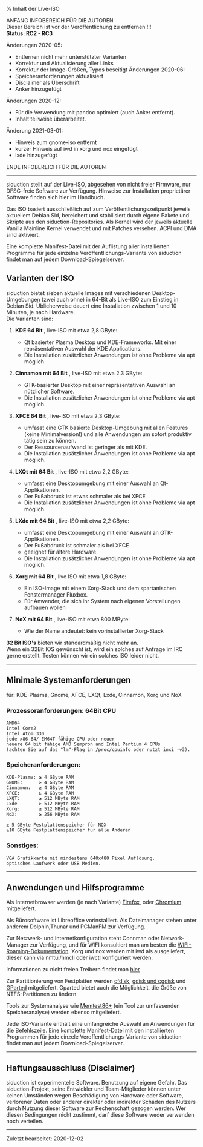 % Inhalt der Live-ISO

ANFANG   INFOBEREICH FÜR DIE AUTOREN  
Dieser Bereich ist vor der Veröffentlichung zu entfernen !!!  
**Status: RC2 - RC3**

Änderungen 2020-05:

+ Entfernen nicht mehr unterstützter Varianten
+ Korrektur und Aktualisierung aller Links
+ Korrektur der Image-Größen, Typos beseitigt
Änderungen 2020-06:
+ Speicheranforderungen aktualisiert
+ Disclaimer als Überschrift
+ Anker hinzugefügt

Änderungen 2020-12:

+ Für die Verwendung mit pandoc optimiert (auch Anker entfernt).
+ Inhalt teilweise überarbeitet.

Änderung 2021-03-01:

+ Hinweis zum gnome-iso entfernt
+ kurzer Hinweis auf iwd in xorg und nox eingefügt
+ lxde hinzugefügt 

ENDE   INFOBEREICH FÜR DIE AUTOREN

---

siduction stellt auf der Live-ISO, abgesehen von nicht freier Firmware, nur DFSG-freie Software zur Verfügung. Hinweise zur Installation proprietärer Software finden sich hier im Handbuch.

Das ISO basiert ausschließlich auf zum Veröffentlichungszeitpunkt jeweils aktuellem Debian Sid, bereichert und stabilisiert durch eigene Pakete und Skripte aus den siduction-Repositories. Als Kernel wird der jeweils aktuelle Vanilla Mainline Kernel verwendet und mit Patches versehen. ACPI und DMA sind aktiviert.

Eine komplette Manifest-Datei mit der Auflistung aller installierten Programme für jede einzelne Veröffentlichungs-Variante von siduction findet man auf jedem Download-Spiegelserver.

## Varianten der ISO

siduction bietet sieben aktuelle Images mit verschiedenen Desktop-Umgebungen (zwei auch ohne) in 64-Bit als Live-ISO zum Einstieg in Debian Sid. Üblicherweise dauert eine Installation zwischen 1 und 10 Minuten, je nach Hardware.  
Die Varianten sind:

1. **KDE 64 Bit** , live-ISO mit etwa 2,8 GByte:
    - Qt basierter Plasma Desktop und KDE-Frameworks. Mit einer repräsentativen Auswahl der KDE Applications.  
    - Die Installation zusätzlicher Anwendungen ist ohne Probleme via apt möglich.

2. **Cinnamon mit 64 Bit** , live-ISO mit etwa 2.3 GByte:
     - GTK-basierter Desktop mit einer repräsentativen Auswahl an nützlicher Software.  
     - Die Installation zusätzlicher Anwendungen ist ohne Probleme via apt möglich.

3.  **XFCE 64 Bit** , live-ISO mit etwa 2,3 GByte:
    - umfasst eine GTK basierte Desktop-Umgebung mit allen Features (keine Minimalversion!) und alle Anwendungen um sofort produktiv tätig sein zu können.  
    - Der Ressourcenaufwand ist geringer als mit KDE.  
    - Die Installation zusätzlicher Anwendungen ist ohne Probleme via apt möglich.
    
4.  **LXQt mit 64 Bit** ,  live-ISO mit etwa 2,2 GByte:
     - umfasst eine Desktopumgebung mit einer Auswahl an Qt-Applikationen.  
     - Der Fußabdruck ist etwas schmaler als bei XFCE
     - Die Installation zusätzlicher Anwendungen ist ohne Probleme via apt möglich.

5.  **LXde mit 64 Bit** ,  live-ISO mit etwa 2,2 GByte:
     - umfasst eine Desktopumgebung mit einer Auswahl an GTK-Applikationen.  
     - Der Fußabdruck ist schmaler als bei XFCE
     - geeignet für ältere Hardware
     - Die Installation zusätzlicher Anwendungen ist ohne Probleme via apt möglich.

6.  **Xorg mit 64 Bit** ,  live ISO mit etwa 1,8 GByte:
      - Ein ISO-Image mit einem Xorg-Stack und dem spartanischen Fenstermanager Fluxbox.  
      - Für Anwender, die sich ihr System nach eigenen Vorstellungen aufbauen wollen

7.  **NoX mit 64 Bit** ,  live-ISO mit etwa 800 MByte: 
      - Wie der Name andeutet: kein vorinstallierter Xorg-Stack

**32 Bit ISO's** bieten wir standardmäßig nicht mehr an.  
Wenn ein 32Bit IOS gewünscht ist, wird ein solches auf Anfrage im IRC gerne erstellt. Testen können wir ein solches ISO leider nicht.

---

## Minimale Systemanforderungen

für: KDE-Plasma, Gnome, XFCE, LXQt, Lxde, Cinnamon, Xorg und NoX

### Prozessoranforderungen: 64Bit CPU

    AMD64  
    Intel Core2  
    Intel Atom 330  
    jede x86-64/ EM64T fähige CPU oder neuer  
    neuere 64 bit fähige AMD Sempron and Intel Pentium 4 CPUs  
    (achten Sie auf das "lm"-Flag in /proc/cpuinfo oder nutzt inxi -v3).

### Speicheranforderungen:

    KDE-Plasma: ≥ 4 GByte RAM
    GNOME:      ≥ 4 GByte RAM
    Cinnamon:   ≥ 4 GByte RAM
    XFCE:       ≥ 4 GByte RAM
    LXQT:       ≥ 512 MByte RAM
    Lxde        ≥ 512 MByte RAM
    Xorg:       ≥ 512 MByte RAM
    NoX:        ≥ 256 MByte RAM

    ≥ 5 GByte Festplattenspeicher für NOX
    ≥10 GByte Festplattenspeicher für alle Anderen
    
### Sonstiges:

    VGA Grafikkarte mit mindestens 640x480 Pixel Auflösung.
    optisches Laufwerk oder USB Medien.

---

## Anwendungen und Hilfsprogramme

Als Internetbrowser werden (je nach Variante) [Firefox](https://mozilla.org), oder [Chromium](https://chromium.woolyss.com/download/de/#linux) mitgeliefert.

Als Bürosoftware ist Libreoffice vorinstalliert. Als Dateimanager stehen unter anderem Dolphin,Thunar und PCManFM zur Verfügung.

Zur Netzwerk- und Internetkonfiguration steht Connman oder Network-Manager zur Verfügung, und für WIFI konsultiert man am besten die [WIFI-Roaming-Dokumentation](./inet-wpagui_de.md). Xorg und nox werden mit iwd als ausgeliefert, dieser kann via nmtui/nmcli oder iwctl konfiguriert werden. 

Informationen zu nicht freien Treibern findet man [hier](./nf-firm_de.md)

Zur Partitionierung von Festplatten werden [cfdisk](./part-cfdisk_de.md), [gdisk und cgdisk](./part-gdisk_de.md) und [GParted](https://gparted.sourceforge.io/) mitgeliefert. Gparted bietet auch die Möglichkeit, die Größe von NTFS-Partitionen zu ändern.

Tools zur Systemanalyse wie [Memtest86+](http://www.memtest.org/) (ein Tool zur umfassenden Speicheranalyse) werden ebenso mitgeliefert.

Jede ISO-Variante enthält eine umfangreiche Auswahl an Anwendungen für die Befehlszeile. Eine komplette Manifest-Datei mit den installierten Programmen für jede einzele Veroffentlichungs-Variante von siduction findet man auf jedem Download-Spiegelserver.

---

## Haftungsausschluss (Disclaimer)

siduction ist experimentelle Software. Benutzung auf eigene Gefahr. Das siduction-Projekt, seine Entwickler und Team-Mitglieder können unter keinen Umständen wegen Beschädigung von Hardware oder Software, verlorener Daten oder anderer direkter oder indirekter Schäden des Nutzers durch Nutzung dieser Software zur Rechenschaft gezogen werden. Wer diesen Bedingungen nicht zustimmt, darf diese Software weder verwenden noch verteilen.

---

<div id="rev">Zuletzt bearbeitet: 2020-12-02</div>
